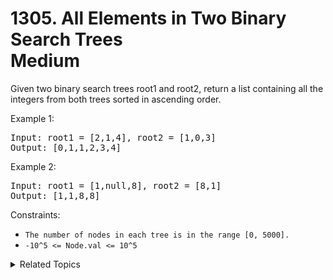 # 1305. All Elements in Two Binary Search Trees<br> Medium

Given two binary search trees root1 and root2, return a list containing all the integers from both trees sorted in ascending order.


Example 1:

<pre>
Input: root1 = [2,1,4], root2 = [1,0,3]
Output: [0,1,1,2,3,4]
</pre>

Example 2:

<pre>
Input: root1 = [1,null,8], root2 = [8,1]
Output: [1,1,8,8]
</pre>

Constraints:

- `The number of nodes in each tree is in the range [0, 5000].`
- `-10^5 <= Node.val <= 10^5`

<details>

<summary> Related Topics </summary>

-   `DFS/BFS`
-   `Binary Tree`

</details>